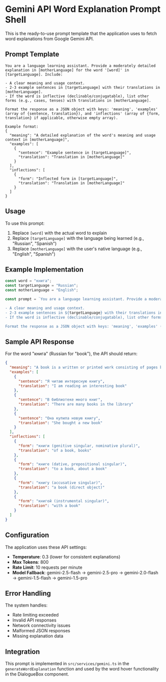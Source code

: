 # Gemini API Word Explanation Prompt Shell

This is the ready-to-use prompt template that the application uses to fetch word explanations from Google Gemini API.

## Prompt Template

```
You are a language learning assistant. Provide a moderately detailed explanation in [motherLanguage] for the word '[word]' in [targetLanguage]. Include:

- A clear meaning and usage context.
- 2-3 example sentences in [targetLanguage] with their translations in [motherLanguage].
- If the word is inflective (declinable/conjugatable), list other forms (e.g., cases, tenses) with translations in [motherLanguage].

Format the response as a JSON object with keys: 'meaning', 'examples' (array of {sentence, translation}), and 'inflections' (array of {form, translation} if applicable, otherwise empty array).

Example format:
{
  "meaning": "A detailed explanation of the word's meaning and usage context in [motherLanguage]",
  "examples": [
    {
      "sentence": "Example sentence in [targetLanguage]",
      "translation": "Translation in [motherLanguage]"
    }
  ],
  "inflections": [
    {
      "form": "Inflected form in [targetLanguage]",
      "translation": "Translation in [motherLanguage]"
    }
  ]
}
```

## Usage

To use this prompt:

1. Replace `[word]` with the actual word to explain
2. Replace `[targetLanguage]` with the language being learned (e.g., "Russian", "Spanish")
3. Replace `[motherLanguage]` with the user's native language (e.g., "English", "Spanish")

## Example Implementation

```javascript
const word = "книга";
const targetLanguage = "Russian";
const motherLanguage = "English";

const prompt = `You are a language learning assistant. Provide a moderately detailed explanation in ${motherLanguage} for the word '${word}' in ${targetLanguage}. Include:

- A clear meaning and usage context.
- 2-3 example sentences in ${targetLanguage} with their translations in ${motherLanguage}.
- If the word is inflective (declinable/conjugatable), list other forms (e.g., cases, tenses) with translations in ${motherLanguage}.

Format the response as a JSON object with keys: 'meaning', 'examples' (array of {sentence, translation}), and 'inflections' (array of {form, translation} if applicable, otherwise empty array).`;
```

## Sample API Response

For the word "книга" (Russian for "book"), the API should return:

```json
{
  "meaning": "A book is a written or printed work consisting of pages bound together. In Russian, книга is a feminine noun that refers to any type of book, whether fiction, non-fiction, textbook, or other reading material.",
  "examples": [
    {
      "sentence": "Я читаю интересную книгу",
      "translation": "I am reading an interesting book"
    },
    {
      "sentence": "В библиотеке много книг",
      "translation": "There are many books in the library"
    },
    {
      "sentence": "Она купила новую книгу",
      "translation": "She bought a new book"
    }
  ],
  "inflections": [
    {
      "form": "книги (genitive singular, nominative plural)",
      "translation": "of a book, books"
    },
    {
      "form": "книге (dative, prepositional singular)",
      "translation": "to a book, about a book"
    },
    {
      "form": "книгу (accusative singular)",
      "translation": "a book (direct object)"
    },
    {
      "form": "книгой (instrumental singular)",
      "translation": "with a book"
    }
  ]
}
```

## Configuration

The application uses these API settings:
- **Temperature**: 0.3 (lower for consistent explanations)
- **Max Tokens**: 800
- **Rate Limit**: 10 requests per minute
- **Model Fallback**: gemini-2.5-flash → gemini-2.5-pro → gemini-2.0-flash → gemini-1.5-flash → gemini-1.5-pro

## Error Handling

The system handles:
- Rate limiting exceeded
- Invalid API responses  
- Network connectivity issues
- Malformed JSON responses
- Missing explanation data

## Integration

This prompt is implemented in `src/services/gemini.ts` in the `generateWordExplanation` function and used by the word hover functionality in the DialogueBox component. 